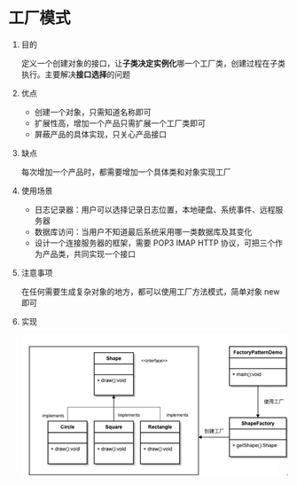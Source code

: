 # 工厂模式

1. 目的

   定义一个创建对象的接口，让**子类决定实例化**哪一个工厂类，创建过程在子类执行。主要解决**接口选择**的问题

2. 优点

   - 创建一个对象，只需知道名称即可
   - 扩展性高，增加一个产品只需扩展一个工厂类即可
   - 屏蔽产品的具体实现，只关心产品接口

3. 缺点

   每次增加一个产品时，都需要增加一个具体类和对象实现工厂

4. 使用场景

   - 日志记录器：用户可以选择记录日志位置，本地硬盘、系统事件、远程服务器
   - 数据库访问：当用户不知道最后系统采用哪一类数据库及其变化
   - 设计一个连接服务器的框架，需要 POP3 IMAP HTTP 协议，可把三个作为产品类，共同实现一个接口

5. 注意事项

   在任何需要生成复杂对象的地方，都可以使用工厂方法模式，简单对象 new 即可

6. 实现

   ![image](https://github.com/Einsgates/DesignPattern/blob/master/photos/%E5%B7%A5%E5%8E%82%E6%A8%A1%E5%BC%8F.png)